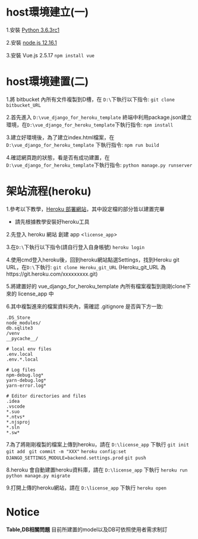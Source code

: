 #   **host環境建立(一)**
1.安裝 [Python 3.6.3rc1](https://www.python.org/downloads/release/python-363rc1/)

2.安裝 [node.js 12.16.1](https://nodejs.org/download/release/v12.16.1/)

3.安裝 Vue.js 2.5.17  ```npm install vue```

#   **host環境建置(二)**
1.將 bitbucket 內所有文件複製到D槽，在 `D:\`下執行以下指令:
    `git clone bitbucket_URL`
    
2.首先進入 `D:\vue_django_for_heroku_template` 終端中利用package.json建立環境，在`D:\vue_django_for_heroku_template`下執行指令:
    ```npm install```
    
3.建立好環境後，為了建立index.html檔案，在 `D:\vue_django_for_heroku_template` 下執行指令:
	```npm run build```
	
4.確認網頁跑的狀態，看是否有成功建置，在`D:\vue_django_for_heroku_template`下執行指令:
	```python manage.py runserver```
	
# **架站流程(heroku)**
1.參考以下教學，[Heroku 部署網站](https://djangogirlstaipei.herokuapp.com/tutorials/deploy-to-heroku/?os=windows)，其中設定檔的部分皆以建置完畢
  * 請先根據教學安裝好heroku工具

2.先登入 heroku 網站 創建 app <`license_app`>

3.在`D:\`下執行以下指令(請自行登入自身帳號)
	```heroku login```
	
4.使用cmd登入heroku後，回到heroku網站點選Settings，找到Heroku git URL，在`D:\`下執行:
	```git clone Heroku_git_URL```
(Heroku_git_URL 為https://git.heroku.com/xxxxxxxxx.git)

5.將建置好的 vue_django_for_heroku_template 內所有檔案複製到剛剛clone下來的 license_app 中

6.其中複製進來的檔案資料夾內，需確認 .gitignore 是否與下方一致:
    
    .DS_Store
    node_modules/
    db.sqlite3
    /venv
    __pycache__/
    
    # local env files
    .env.local
    .env.*.local
    
    # Log files
    npm-debug.log*
    yarn-debug.log*
    yarn-error.log*
    
    # Editor directories and files
    .idea
    .vscode
    *.suo
    *.ntvs*
    *.njsproj
    *.sln
    *.sw*

	
7.為了將剛剛複製的檔案上傳到heroku，請在 `D:\license_app` 下執行
	```git init```
	```git add ```
	```git commit -m "XXX"```
	```heroku config:set DJANGO_SETTINGS_MODULE=backend.settings.prod```
	```git push```
	
8.heroku 會自動建置heroku資料庫，請在 `D:\license_app` 下執行
	```heroku run python manage.py migrate```

9.打開上傳的heroku網站，請在 `D:\license_app` 下執行
    ```heroku open```

# **Notice**
**Table,DB相關問題**
目前所建置的model以及DB可依照使用者需求制訂
